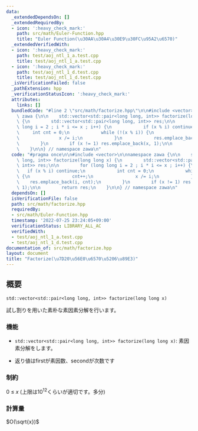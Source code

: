 ```yaml
---
data:
  _extendedDependsOn: []
  _extendedRequiredBy:
  - icon: ':heavy_check_mark:'
    path: src/math/Euler-Function.hpp
    title: "Euler Function(\u30AA\u30A4\u30E9\u30FC\u95A2\u6570)"
  _extendedVerifiedWith:
  - icon: ':heavy_check_mark:'
    path: test/aoj_ntl_1_a.test.cpp
    title: test/aoj_ntl_1_a.test.cpp
  - icon: ':heavy_check_mark:'
    path: test/aoj_ntl_1_d.test.cpp
    title: test/aoj_ntl_1_d.test.cpp
  _isVerificationFailed: false
  _pathExtension: hpp
  _verificationStatusIcon: ':heavy_check_mark:'
  attributes:
    links: []
  bundledCode: "#line 2 \"src/math/factorize.hpp\"\n\n#include <vector>\n\nnamespace\
    \ zawa {\n\n    std::vector<std::pair<long long, int>> factorize(long long x)\
    \ {\n        std::vector<std::pair<long long, int>> res;\n\n        for (long\
    \ long i = 2 ; i * i <= x ; i++) {\n            if (x % i) continue;\n       \
    \     int cnt = 0;\n            while (!(x % i)) {\n                cnt++;\n \
    \               x /= i;\n            }\n            res.emplace_back(i, cnt);\n\
    \        }\n        if (x != 1) res.emplace_back(x, 1);\n\n        return res;\n\
    \    }\n\n} // namespace zawa\n"
  code: "#pragma once\n\n#include <vector>\n\nnamespace zawa {\n\n    std::vector<std::pair<long\
    \ long, int>> factorize(long long x) {\n        std::vector<std::pair<long long,\
    \ int>> res;\n\n        for (long long i = 2 ; i * i <= x ; i++) {\n         \
    \   if (x % i) continue;\n            int cnt = 0;\n            while (!(x % i))\
    \ {\n                cnt++;\n                x /= i;\n            }\n        \
    \    res.emplace_back(i, cnt);\n        }\n        if (x != 1) res.emplace_back(x,\
    \ 1);\n\n        return res;\n    }\n\n} // namespace zawa\n"
  dependsOn: []
  isVerificationFile: false
  path: src/math/factorize.hpp
  requiredBy:
  - src/math/Euler-Function.hpp
  timestamp: '2022-07-25 23:24:05+09:00'
  verificationStatus: LIBRARY_ALL_AC
  verifiedWith:
  - test/aoj_ntl_1_a.test.cpp
  - test/aoj_ntl_1_d.test.cpp
documentation_of: src/math/factorize.hpp
layout: document
title: "Factorize(\u7D20\u56E0\u6570\u5206\u89E3)"
---
```


## 概要
```
std::vector<std::pair<long long, int>> factorize(long long x)
```

試し割りを用いた素朴な素因素分解を行います。

### 機能
* `std::vector<std::pair<long long, int>> factorize(long long x)`: 素因素分解をします。

* 返り値はfirstが素因数、secondが次数です

### 制約
$0\ \le\ x$  (上限は$10^{12}$くらいが適切です。多分)

### 計算量
$O(\sqrt{x})$
